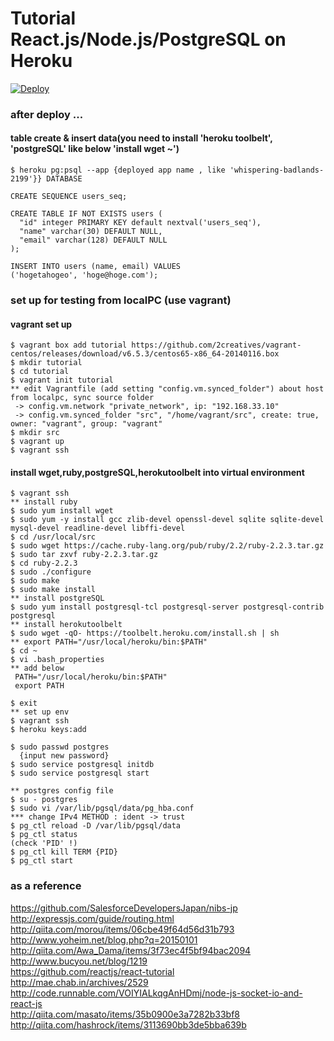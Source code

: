 # Tutorial React.js/Node.js/PostgreSQL on Heroku

[![Deploy](https://www.herokucdn.com/deploy/button.png)](https://heroku.com/deploy)

### after deploy ...
#### table create & insert data(you need to install 'heroku toolbelt', 'postgreSQL' like below 'install wget ~')

    $ heroku pg:psql --app {deployed app name , like 'whispering-badlands-2199'}} DATABASE
    
    CREATE SEQUENCE users_seq;
    
    CREATE TABLE IF NOT EXISTS users (
      "id" integer PRIMARY KEY default nextval('users_seq'),
      "name" varchar(30) DEFAULT NULL,
      "email" varchar(128) DEFAULT NULL
    );
    
    INSERT INTO users (name, email) VALUES
    ('hogetahogeo', 'hoge@hoge.com');

### set up for testing from localPC (use vagrant)
#### vagrant set up

    $ vagrant box add tutorial https://github.com/2creatives/vagrant-centos/releases/download/v6.5.3/centos65-x86_64-20140116.box
    $ mkdir tutorial
    $ cd tutorial
    $ vagrant init tutorial
    ** edit Vagrantfile (add setting "config.vm.synced_folder") about host from localpc, sync source folder
     -> config.vm.network "private_network", ip: "192.168.33.10"
     -> config.vm.synced_folder "src", "/home/vagrant/src", create: true, owner: "vagrant", group: "vagrant"
    $ mkdir src
    $ vagrant up
    $ vagrant ssh

#### install wget,ruby,postgreSQL,herokutoolbelt into virtual environment 

    $ vagrant ssh
    ** install ruby
    $ sudo yum install wget
    $ sudo yum -y install gcc zlib-devel openssl-devel sqlite sqlite-devel mysql-devel readline-devel libffi-devel
    $ cd /usr/local/src
    $ sudo wget https://cache.ruby-lang.org/pub/ruby/2.2/ruby-2.2.3.tar.gz
    $ sudo tar zxvf ruby-2.2.3.tar.gz
    $ cd ruby-2.2.3
    $ sudo ./configure
    $ sudo make
    $ sudo make install
    ** install postgreSQL
    $ sudo yum install postgresql-tcl postgresql-server postgresql-contrib postgresql
    ** install herokutoolbelt
    $ sudo wget -qO- https://toolbelt.heroku.com/install.sh | sh
    ** export PATH="/usr/local/heroku/bin:$PATH"
    $ cd ~
    $ vi .bash_properties
    ** add below
     PATH="/usr/local/heroku/bin:$PATH"
     export PATH
    
    $ exit
    ** set up env
    $ vagrant ssh
    $ heroku keys:add
    
    $ sudo passwd postgres
      {input new password}
    $ sudo service postgresql initdb
    $ sudo service postgresql start
    
    ** postgres config file
    $ su - postgres
    $ sudo vi /var/lib/pgsql/data/pg_hba.conf
    *** change IPv4 METHOD : ident -> trust
    $ pg_ctl reload -D /var/lib/pgsql/data
    $ pg_ctl status
    (check 'PID' !)
    $ pg_ctl kill TERM {PID}
    $ pg_ctl start

### as a reference
https://github.com/SalesforceDevelopersJapan/nibs-jp  
http://expressjs.com/guide/routing.html  
http://qiita.com/morou/items/06cbe49f64d56d31b793  
http://www.yoheim.net/blog.php?q=20150101  
http://qiita.com/Awa_Dama/items/3f73ec4f5bf94bac2094  
http://www.bucyou.net/blog/1219  
https://github.com/reactjs/react-tutorial  
http://mae.chab.in/archives/2529  
http://code.runnable.com/VOIYIALkqgAnHDmj/node-js-socket-io-and-react-js  
http://qiita.com/masato/items/35b0900e3a7282b33bf8  
http://qiita.com/hashrock/items/3113690bb3de5bba639b  
